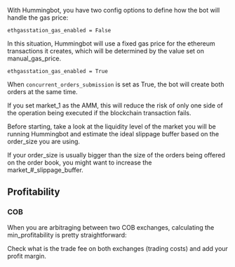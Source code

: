 With Hummingbot, you have two config options to define how the bot will handle the gas price:

`ethgasstation_gas_enabled = False`

In this situation, Hummingbot will use a fixed gas price for the ethereum transactions it creates, which will be determined by the value set on manual_gas_price.

`ethgasstation_gas_enabled = True`


When `concurrent_orders_submission` is set as True, the bot will create both orders at the same time.

If you set market_1 as the AMM, this will reduce the risk of only one side of the operation being executed if the blockchain transaction fails.

Before starting, take a look at the liquidity level of the market you will be running Hummingbot and estimate the ideal slippage buffer based on the order_size you are using.

If your order_size is usually bigger than the size of the orders being offered on the order book, you might want to increase the market_#_slippage_buffer.

## Profitability

### COB

When you are arbitraging between two COB exchanges, calculating the min_profitability is pretty straightforward:

Check what is the trade fee on both exchanges (trading costs) and add your profit margin.

